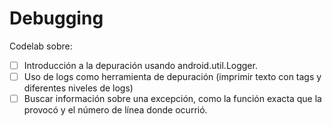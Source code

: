 # Debugging

Codelab sobre:
- [ ] Introducción a la depuración usando android.util.Logger.
- [ ] Uso de logs como herramienta de depuración (imprimir texto con tags y diferentes niveles de logs)
- [ ] Buscar información sobre una excepción, como la función exacta que la provocó y el número de línea donde ocurrió.
